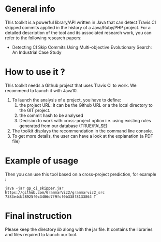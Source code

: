 # General info
This toolkit is a powerful library/API written in Java that can detect Travis CI skipped commits applied in the history of a Java/Ruby/PHP project.
For a detailed description of the tool and its associated research work, you can refer to the following research papers:
* Detecting CI Skip Commits Using Multi-objective Evolutionary Search: An Industrial Case Study
# How to use it ?
This toolkit needs a Github project that uses Travis CI to work. We recommend to launch it with Java10.
1. To launch the analysis of a project, you have to define:
	1. the project URL: it can be the Github URL or a the local directory to the GIT project.
	2. the commit hash to be analysed
	3. Decision to work with cross-project option i.e. using existing rules generated from our database (TRUE/FALSE)
2. The toolkit displays the recommendation in the command line console.
3. To get more details, the user can have a look at the explanation (a PDF file)
# Example of usage
Then you can use this tool based on a cross-project prediction, for example :
```
java -jar gp_ci_skipper.jar https://github.com/GrammarViz2/grammarviz2_src 7383e4cb28925f0c3406d7f9fcf0b338f8133864 T
```
# Final instruction
Please keep the directory *lib* along with the jar file. It contains the libraries and files required to launch our tool.
